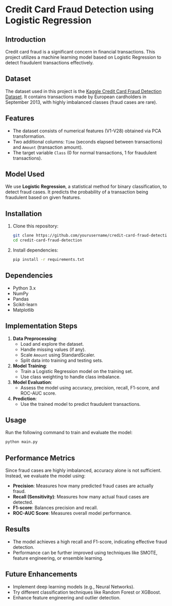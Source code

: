 # Credit Card Fraud Detection using Logistic Regression

## Introduction
Credit card fraud is a significant concern in financial transactions. This project utilizes a machine learning model based on Logistic Regression to detect fraudulent transactions effectively.

## Dataset
The dataset used in this project is the [Kaggle Credit Card Fraud Detection Dataset](https://www.kaggle.com/datasets/mlg-ulb/creditcardfraud). It contains transactions made by European cardholders in September 2013, with highly imbalanced classes (fraud cases are rare).

## Features
- The dataset consists of numerical features (V1-V28) obtained via PCA transformation.
- Two additional columns: `Time` (seconds elapsed between transactions) and `Amount` (transaction amount).
- The target variable `Class` (0 for normal transactions, 1 for fraudulent transactions).

## Model Used
We use **Logistic Regression**, a statistical method for binary classification, to detect fraud cases. It predicts the probability of a transaction being fraudulent based on given features.

## Installation
1. Clone this repository:
   ```sh
   git clone https://github.com/yourusername/credit-card-fraud-detection.git
   cd credit-card-fraud-detection
   ```
2. Install dependencies:
   ```sh
   pip install -r requirements.txt
   ```

## Dependencies
- Python 3.x
- NumPy
- Pandas
- Scikit-learn
- Matplotlib

## Implementation Steps
1. **Data Preprocessing**:
   - Load and explore the dataset.
   - Handle missing values (if any).
   - Scale `Amount` using StandardScaler.
   - Split data into training and testing sets.
2. **Model Training**:
   - Train a Logistic Regression model on the training set.
   - Use class weighting to handle class imbalance.
3. **Model Evaluation**:
   - Assess the model using accuracy, precision, recall, F1-score, and ROC-AUC score.
4. **Prediction**:
   - Use the trained model to predict fraudulent transactions.

## Usage
Run the following command to train and evaluate the model:
```sh
python main.py
```

## Performance Metrics
Since fraud cases are highly imbalanced, accuracy alone is not sufficient. Instead, we evaluate the model using:
- **Precision**: Measures how many predicted fraud cases are actually fraud.
- **Recall (Sensitivity)**: Measures how many actual fraud cases are detected.
- **F1-score**: Balances precision and recall.
- **ROC-AUC Score**: Measures overall model performance.

## Results
- The model achieves a high recall and F1-score, indicating effective fraud detection.
- Performance can be further improved using techniques like SMOTE, feature engineering, or ensemble learning.

## Future Enhancements
- Implement deep learning models (e.g., Neural Networks).
- Try different classification techniques like Random Forest or XGBoost.
- Enhance feature engineering and outlier detection.
